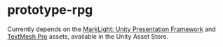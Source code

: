 # prototype-rpg

Currently depends on the [MarkLight: Unity Presentation Framework](https://www.assetstore.unity3d.com/en/#!/content/37466) and [TextMesh Pro](https://www.assetstore.unity3d.com/en/#!/content/84126) assets, available in the Unity Asset Store.
